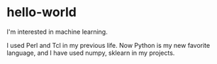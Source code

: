 # hello-world

I'm interested in machine learning.

I used Perl and Tcl in my previous life. Now Python is my new favorite language, and I have used numpy, sklearn in my projects.
